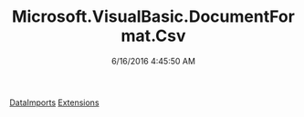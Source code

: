 ﻿---
title: Microsoft.VisualBasic.DocumentFormat.Csv
date: 6/16/2016 4:45:50 AM
---

[DataImports](T-Microsoft.VisualBasic.DocumentFormat.Csv.DataImports.html)
[Extensions](T-Microsoft.VisualBasic.DocumentFormat.Csv.Extensions.html)
